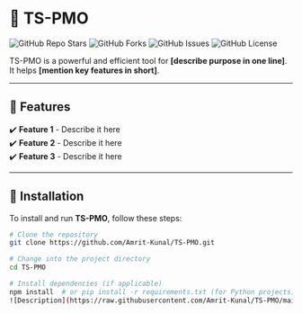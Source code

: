 # 🚀 TS-PMO

![GitHub Repo Stars](https://img.shields.io/github/stars/Amrit-Kunal/TS-PMO?style=for-the-badge)
![GitHub Forks](https://img.shields.io/github/forks/Amrit-Kunal/TS-PMO?style=for-the-badge)
![GitHub Issues](https://img.shields.io/github/issues/Amrit-Kunal/TS-PMO?style=for-the-badge)
![GitHub License](https://img.shields.io/github/license/Amrit-Kunal/TS-PMO?style=for-the-badge)

TS-PMO is a powerful and efficient tool for **[describe purpose in one line]**. It helps **[mention key features in short]**.

---

## 📂 Features
✔️ **Feature 1** - Describe it here  
✔️ **Feature 2** - Describe it here  
✔️ **Feature 3** - Describe it here  

---

## 🎯 Installation
To install and run **TS-PMO**, follow these steps:

```sh
# Clone the repository
git clone https://github.com/Amrit-Kunal/TS-PMO.git

# Change into the project directory
cd TS-PMO

# Install dependencies (if applicable)
npm install  # or pip install -r requirements.txt (for Python projects)
![Description](https://raw.githubusercontent.com/Amrit-Kunal/TS-PMO/main/IMG_20240329_215044.jpg)
